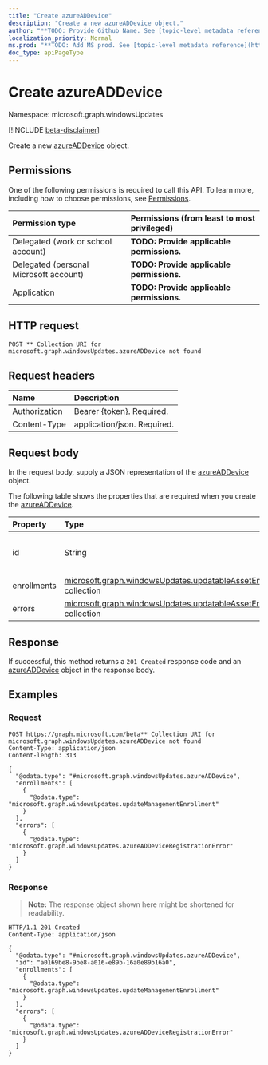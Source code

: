 ```yaml
---
title: "Create azureADDevice"
description: "Create a new azureADDevice object."
author: "**TODO: Provide Github Name. See [topic-level metadata reference](https://msgo.azurewebsites.net/add/document/guidelines/metadata.html#topic-level-metadata)**"
localization_priority: Normal
ms.prod: "**TODO: Add MS prod. See [topic-level metadata reference](https://msgo.azurewebsites.net/add/document/guidelines/metadata.html#topic-level-metadata)**"
doc_type: apiPageType
---
```


# Create azureADDevice
Namespace: microsoft.graph.windowsUpdates

[!INCLUDE [beta-disclaimer](../../includes/beta-disclaimer.md)]

Create a new [azureADDevice](../resources/windowsupdates-azureaddevice.md) object.

## Permissions
One of the following permissions is required to call this API. To learn more, including how to choose permissions, see [Permissions](/graph/permissions-reference).

|Permission type|Permissions (from least to most privileged)|
|:---|:---|
|Delegated (work or school account)|**TODO: Provide applicable permissions.**|
|Delegated (personal Microsoft account)|**TODO: Provide applicable permissions.**|
|Application|**TODO: Provide applicable permissions.**|

## HTTP request

<!-- {
  "blockType": "ignored"
}
-->
``` http
POST ** Collection URI for microsoft.graph.windowsUpdates.azureADDevice not found
```

## Request headers
|Name|Description|
|:---|:---|
|Authorization|Bearer {token}. Required.|
|Content-Type|application/json. Required.|

## Request body
In the request body, supply a JSON representation of the [azureADDevice](../resources/windowsupdates-azureaddevice.md) object.

The following table shows the properties that are required when you create the [azureADDevice](../resources/windowsupdates-azureaddevice.md).

|Property|Type|Description|
|:---|:---|:---|
|id|String|**TODO: Add Description** Inherited from [entity](../resources/windowsupdates-entity.md)|
|enrollments|[microsoft.graph.windowsUpdates.updatableAssetEnrollment](../resources/windowsupdates-updatableassetenrollment.md) collection|**TODO: Add Description**|
|errors|[microsoft.graph.windowsUpdates.updatableAssetError](../resources/windowsupdates-updatableasseterror.md) collection|**TODO: Add Description**|



## Response

If successful, this method returns a `201 Created` response code and an [azureADDevice](../resources/windowsupdates-azureaddevice.md) object in the response body.

## Examples

### Request
<!-- {
  "blockType": "request",
  "name": "create_azureaddevice_from_"
}
-->
``` http
POST https://graph.microsoft.com/beta** Collection URI for microsoft.graph.windowsUpdates.azureADDevice not found
Content-Type: application/json
Content-length: 313

{
  "@odata.type": "#microsoft.graph.windowsUpdates.azureADDevice",
  "enrollments": [
    {
      "@odata.type": "microsoft.graph.windowsUpdates.updateManagementEnrollment"
    }
  ],
  "errors": [
    {
      "@odata.type": "microsoft.graph.windowsUpdates.azureADDeviceRegistrationError"
    }
  ]
}
```


### Response
>**Note:** The response object shown here might be shortened for readability.
<!-- {
  "blockType": "response",
  "truncated": true,
  "@odata.type": "microsoft.graph.windowsUpdates.azureADDevice"
}
-->
``` http
HTTP/1.1 201 Created
Content-Type: application/json

{
  "@odata.type": "#microsoft.graph.windowsUpdates.azureADDevice",
  "id": "a0169be8-9be8-a016-e89b-16a0e89b16a0",
  "enrollments": [
    {
      "@odata.type": "microsoft.graph.windowsUpdates.updateManagementEnrollment"
    }
  ],
  "errors": [
    {
      "@odata.type": "microsoft.graph.windowsUpdates.azureADDeviceRegistrationError"
    }
  ]
}
```


